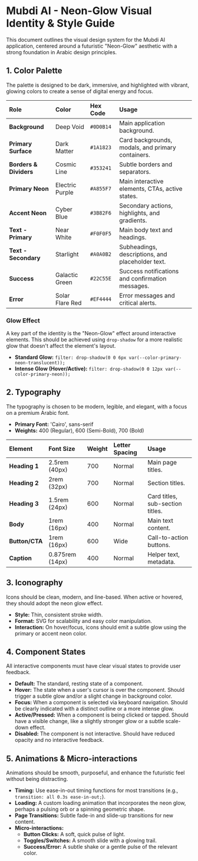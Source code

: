 # Mubdi AI - Neon-Glow Visual Identity & Style Guide

This document outlines the visual design system for the Mubdi AI application, centered around a futuristic "Neon-Glow" aesthetic with a strong foundation in Arabic design principles.

## 1. Color Palette

The palette is designed to be dark, immersive, and highlighted with vibrant, glowing colors to create a sense of digital energy and focus.

| Role | Color | Hex Code | Usage |
| :--- | :--- | :--- | :--- |
| **Background** | Deep Void | `#0D0B14` | Main application background. |
| **Primary Surface** | Dark Matter | `#1A1823` | Card backgrounds, modals, and primary containers. |
| **Borders & Dividers**| Cosmic Line | `#353241` | Subtle borders and separators. |
| **Primary Neon** | Electric Purple | `#A855F7` | Main interactive elements, CTAs, active states. |
| **Accent Neon** | Cyber Blue | `#3B82F6` | Secondary actions, highlights, and gradients. |
| **Text - Primary** | Near White | `#F0F0F5` | Main body text and headings. |
| **Text - Secondary**| Starlight | `#A0A0B2` | Subheadings, descriptions, and placeholder text. |
| **Success** | Galactic Green | `#22C55E` | Success notifications and confirmation messages. |
| **Error** | Solar Flare Red | `#EF4444` | Error messages and critical alerts. |

### Glow Effect

A key part of the identity is the "Neon-Glow" effect around interactive elements. This should be achieved using `drop-shadow` for a more realistic glow that doesn't affect the element's layout.

- **Standard Glow:** `filter: drop-shadow(0 0 6px var(--color-primary-neon-translucent));`
- **Intense Glow (Hover/Active):** `filter: drop-shadow(0 0 12px var(--color-primary-neon));`

## 2. Typography

The typography is chosen to be modern, legible, and elegant, with a focus on a premium Arabic font.

- **Primary Font:** 'Cairo', sans-serif
- **Weights:** 400 (Regular), 600 (Semi-Bold), 700 (Bold)

| Element | Font Size | Weight | Letter Spacing | Usage |
| :--- | :--- | :--- | :--- | :--- |
| **Heading 1** | 2.5rem (40px) | 700 | Normal | Main page titles. |
| **Heading 2** | 2rem (32px) | 700 | Normal | Section titles. |
| **Heading 3** | 1.5rem (24px) | 600 | Normal | Card titles, sub-section titles. |
| **Body** | 1rem (16px) | 400 | Normal | Main text content. |
| **Button/CTA** | 1rem (16px) | 600 | Wide | Call-to-action buttons. |
| **Caption** | 0.875rem (14px)| 400 | Normal | Helper text, metadata. |

## 3. Iconography

Icons should be clean, modern, and line-based. When active or hovered, they should adopt the neon glow effect.

- **Style:** Thin, consistent stroke width.
- **Format:** SVG for scalability and easy color manipulation.
- **Interaction:** On hover/focus, icons should emit a subtle glow using the primary or accent neon color.

## 4. Component States

All interactive components must have clear visual states to provide user feedback.

- **Default:** The standard, resting state of a component.
- **Hover:** The state when a user's cursor is over the component. Should trigger a subtle glow and/or a slight change in background color.
- **Focus:** When a component is selected via keyboard navigation. Should be clearly indicated with a distinct outline or a more intense glow.
- **Active/Pressed:** When a component is being clicked or tapped. Should have a visible change, like a slightly stronger glow or a subtle scale-down effect.
- **Disabled:** The component is not interactive. Should have reduced opacity and no interactive feedback.

## 5. Animations & Micro-interactions

Animations should be smooth, purposeful, and enhance the futuristic feel without being distracting.

- **Timing:** Use ease-in-out timing functions for most transitions (e.g., `transition: all 0.3s ease-in-out;`).
- **Loading:** A custom loading animation that incorporates the neon glow, perhaps a pulsing orb or a spinning geometric shape.
- **Page Transitions:** Subtle fade-in and slide-up transitions for new content.
- **Micro-interactions:**
  - **Button Clicks:** A soft, quick pulse of light.
  - **Toggles/Switches:** A smooth slide with a glowing trail.
  - **Success/Error:** A subtle shake or a gentle pulse of the relevant color.
